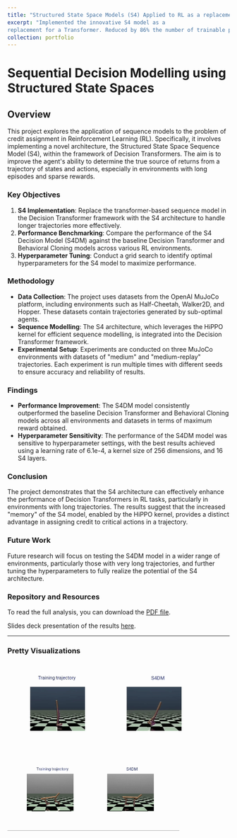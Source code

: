 ```yaml
---
title: "Structured State Space Models (S4) Applied to RL as a replacement of Transformers"
excerpt: "Implemented the innovative S4 model as a
replacement for a Transformer. Reduced by 86% the number of trainable parameters required."
collection: portfolio
---
```


# Sequential Decision Modelling using Structured State Spaces

## Overview

This project explores the application of sequence models to the problem of credit assignment in Reinforcement Learning (RL). Specifically, it involves implementing a novel architecture, the Structured State Space Sequence Model (S4), within the framework of Decision Transformers. The aim is to improve the agent's ability to determine the true source of returns from a trajectory of states and actions, especially in environments with long episodes and sparse rewards.

### Key Objectives

1. **S4 Implementation**: Replace the transformer-based sequence model in the Decision Transformer framework with the S4 architecture to handle longer trajectories more effectively.
2. **Performance Benchmarking**: Compare the performance of the S4 Decision Model (S4DM) against the baseline Decision Transformer and Behavioral Cloning models across various RL environments.
3. **Hyperparameter Tuning**: Conduct a grid search to identify optimal hyperparameters for the S4 model to maximize performance.

### Methodology

- **Data Collection**: The project uses datasets from the OpenAI MuJoCo platform, including environments such as Half-Cheetah, Walker2D, and Hopper. These datasets contain trajectories generated by sub-optimal agents.
- **Sequence Modelling**: The S4 architecture, which leverages the HiPPO kernel for efficient sequence modelling, is integrated into the Decision Transformer framework.
- **Experimental Setup**: Experiments are conducted on three MuJoCo environments with datasets of "medium" and "medium-replay" trajectories. Each experiment is run multiple times with different seeds to ensure accuracy and reliability of results.

### Findings

- **Performance Improvement**: The S4DM model consistently outperformed the baseline Decision Transformer and Behavioral Cloning models across all environments and datasets in terms of maximum reward obtained.
- **Hyperparameter Sensitivity**: The performance of the S4DM model was sensitive to hyperparameter settings, with the best results achieved using a learning rate of 6.1e-4, a kernel size of 256 dimensions, and 16 S4 layers.

### Conclusion

The project demonstrates that the S4 architecture can effectively enhance the performance of Decision Transformers in RL tasks, particularly in environments with long trajectories. The results suggest that the increased "memory" of the S4 model, enabled by the HiPPO kernel, provides a distinct advantage in assigning credit to critical actions in a trajectory.

### Future Work

Future research will focus on testing the S4DM model in a wider range of environments, particularly those with very long trajectories, and further tuning the hyperparameters to fully realize the potential of the S4 architecture.

### Repository and Resources

To read the full analysis, you can download the [PDF file](https://vitoriarlima.github.io/files/S4_decision_transformer.pdf).

Slides deck presentation of the results [here](https://docs.google.com/presentation/d/1zFm0WUj-mHd8MR1ytRNR7XZ_lBN9gw8SU58nzEDB0L8/edit?usp=sharing).

---

### Pretty Visualizations

![HalfCheetah](../files/s4dm.gif)

![Walker2d](../files/s4dm1.gif)
